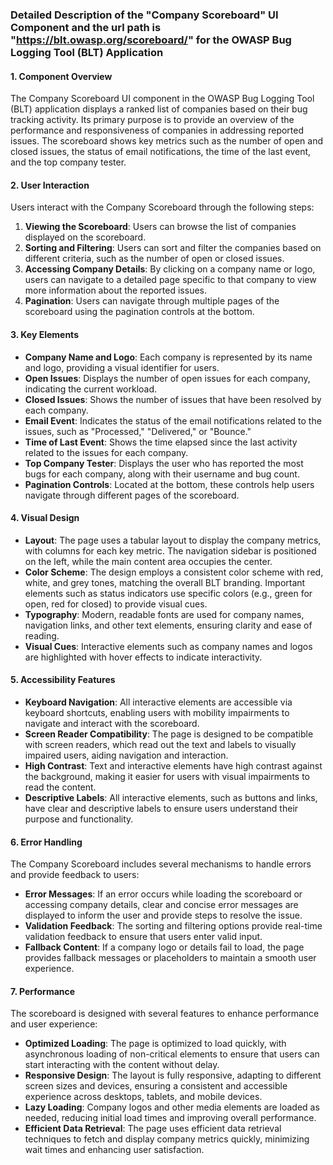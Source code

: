 ### Detailed Description of the "Company Scoreboard" UI Component and the url path is "https://blt.owasp.org/scoreboard/" for the OWASP Bug Logging Tool (BLT) Application

#### 1. Component Overview
The Company Scoreboard UI component in the OWASP Bug Logging Tool (BLT) application displays a ranked list of companies based on their bug tracking activity. Its primary purpose is to provide an overview of the performance and responsiveness of companies in addressing reported issues. The scoreboard shows key metrics such as the number of open and closed issues, the status of email notifications, the time of the last event, and the top company tester.

#### 2. User Interaction
Users interact with the Company Scoreboard through the following steps:
1. **Viewing the Scoreboard**: Users can browse the list of companies displayed on the scoreboard.
2. **Sorting and Filtering**: Users can sort and filter the companies based on different criteria, such as the number of open or closed issues.
3. **Accessing Company Details**: By clicking on a company name or logo, users can navigate to a detailed page specific to that company to view more information about the reported issues.
4. **Pagination**: Users can navigate through multiple pages of the scoreboard using the pagination controls at the bottom.

#### 3. Key Elements
- **Company Name and Logo**: Each company is represented by its name and logo, providing a visual identifier for users.
- **Open Issues**: Displays the number of open issues for each company, indicating the current workload.
- **Closed Issues**: Shows the number of issues that have been resolved by each company.
- **Email Event**: Indicates the status of the email notifications related to the issues, such as "Processed," "Delivered," or "Bounce."
- **Time of Last Event**: Shows the time elapsed since the last activity related to the issues for each company.
- **Top Company Tester**: Displays the user who has reported the most bugs for each company, along with their username and bug count.
- **Pagination Controls**: Located at the bottom, these controls help users navigate through different pages of the scoreboard.

#### 4. Visual Design
- **Layout**: The page uses a tabular layout to display the company metrics, with columns for each key metric. The navigation sidebar is positioned on the left, while the main content area occupies the center.
- **Color Scheme**: The design employs a consistent color scheme with red, white, and grey tones, matching the overall BLT branding. Important elements such as status indicators use specific colors (e.g., green for open, red for closed) to provide visual cues.
- **Typography**: Modern, readable fonts are used for company names, navigation links, and other text elements, ensuring clarity and ease of reading.
- **Visual Cues**: Interactive elements such as company names and logos are highlighted with hover effects to indicate interactivity.

#### 5. Accessibility Features
- **Keyboard Navigation**: All interactive elements are accessible via keyboard shortcuts, enabling users with mobility impairments to navigate and interact with the scoreboard.
- **Screen Reader Compatibility**: The page is designed to be compatible with screen readers, which read out the text and labels to visually impaired users, aiding navigation and interaction.
- **High Contrast**: Text and interactive elements have high contrast against the background, making it easier for users with visual impairments to read the content.
- **Descriptive Labels**: All interactive elements, such as buttons and links, have clear and descriptive labels to ensure users understand their purpose and functionality.

#### 6. Error Handling
The Company Scoreboard includes several mechanisms to handle errors and provide feedback to users:
- **Error Messages**: If an error occurs while loading the scoreboard or accessing company details, clear and concise error messages are displayed to inform the user and provide steps to resolve the issue.
- **Validation Feedback**: The sorting and filtering options provide real-time validation feedback to ensure that users enter valid input.
- **Fallback Content**: If a company logo or details fail to load, the page provides fallback messages or placeholders to maintain a smooth user experience.

#### 7. Performance
The scoreboard is designed with several features to enhance performance and user experience:
- **Optimized Loading**: The page is optimized to load quickly, with asynchronous loading of non-critical elements to ensure that users can start interacting with the content without delay.
- **Responsive Design**: The layout is fully responsive, adapting to different screen sizes and devices, ensuring a consistent and accessible experience across desktops, tablets, and mobile devices.
- **Lazy Loading**: Company logos and other media elements are loaded as needed, reducing initial load times and improving overall performance.
- **Efficient Data Retrieval**: The page uses efficient data retrieval techniques to fetch and display company metrics quickly, minimizing wait times and enhancing user satisfaction.
